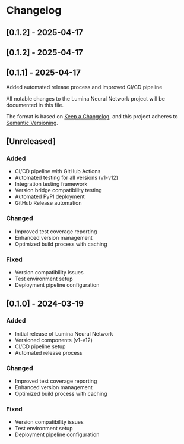 # Changelog

## [0.1.2] - 2025-04-17




## [0.1.2] - 2025-04-17




## [0.1.1] - 2025-04-17

Added automated release process and improved CI/CD pipeline


All notable changes to the Lumina Neural Network project will be documented in this file.

The format is based on [Keep a Changelog](https://keepachangelog.com/en/1.0.0/),
and this project adheres to [Semantic Versioning](https://semver.org/spec/v2.0.0.html).

## [Unreleased]

### Added
- CI/CD pipeline with GitHub Actions
- Automated testing for all versions (v1-v12)
- Integration testing framework
- Version bridge compatibility testing
- Automated PyPI deployment
- GitHub Release automation

### Changed
- Improved test coverage reporting
- Enhanced version management
- Optimized build process with caching

### Fixed
- Version compatibility issues
- Test environment setup
- Deployment pipeline configuration

## [0.1.0] - 2024-03-19

### Added
- Initial release of Lumina Neural Network
- Versioned components (v1-v12)
- CI/CD pipeline setup
- Automated release process

### Changed
- Improved test coverage reporting
- Enhanced version management
- Optimized build process with caching

### Fixed
- Version compatibility issues
- Test environment setup
- Deployment pipeline configuration 